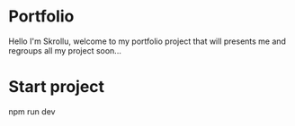 # Portfolio

Hello I'm Skrollu, welcome to my portfolio project that will presents me and regroups all my project soon...

# Start project
  
   npm run dev
